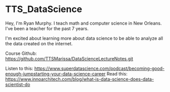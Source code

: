 # TTS_DataScience

Hey, I'm Ryan Murphy. I teach math and computer science in New Orleans. I've been a teacher for the past 7 years.

I'm excited about learning more about data science to be able to analyze all the data created on the internet.

Course Github: https://github.com/TTSMarissa/DataScienceLectureNotes.git

Listen to this: https://www.superdatascience.com/podcast/becoming-good-enough-jumpstarting-your-data-science-career
Read this: https://www.innoarchitech.com/blog/what-is-data-science-does-data-scientist-do
